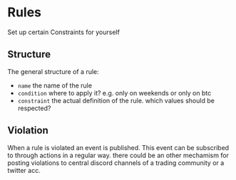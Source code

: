 # Rules

Set up certain Constraints for yourself


## Structure

The general structure of a rule:
- `name` the name of the rule
- `condition` where to apply it? e.g. only on weekends or only on btc
- `constraint` the actual definition of the rule. which values should be respected?

## Violation
When a rule is violated an event is published. 
This event can be subscribed to through actions in a regular way.
there could be an other mechamism for posting violations to central discord channels of a trading community or a twitter acc.
